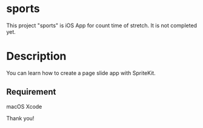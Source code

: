 # sports
This project "sports" is iOS App for count time of stretch.
It is not completed yet.

# Description
 
You can learn how to create a page slide app with SpriteKit.

## Requirement
macOS
Xcode

Thank you!
